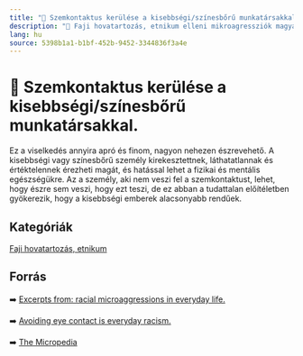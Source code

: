 ```yaml
---
title: "🚫 Szemkontaktus kerülése a kisebbségi/színesbőrű munkatársakkal."
description: "🚫 Faji hovatartozás, etnikum elleni mikroagressziók magyarázata, háttere, javaslatok."
lang: hu
source: 5398b1a1-b1bf-452b-9452-3344836f3a4e
---
```


<div class="wiki-content agression-title">

# 🚫 Szemkontaktus kerülése a kisebbségi/színesbőrű munkatársakkal.

Ez a viselkedés annyira apró és finom, nagyon nehezen észrevehető. A kisebbségi vagy színesbőrű személy kirekesztettnek, láthatatlannak és értéktelennek érezheti magát, és hatással lehet a fizikai és mentális egészségükre. Az a személy, aki nem veszi fel a szemkontaktust, lehet, hogy észre sem veszi, hogy ezt teszi, de ez abban a tudattalan előítéletben gyökerezik, hogy a kisebbségi emberek alacsonyabb rendűek.


<div class="categories">

## Kategóriák

[Faji hovatartozás, etnikum](/#/entry?id=faji-hovatartozas-etnikum)

</div>

## Forrás

➡️ [Excerpts from: racial microaggressions in everyday life.](http://auburn.edu/equitytaskforce/pdf/Racial_MicroaggressionsshortVersion.pdf)


➡️ [Avoiding eye contact is everyday racism.](https://www.bbc.com/news/uk-england-oxfordshire-39692673)

➡️ [The Micropedia](https://www.themicropedia.org/)


</div>